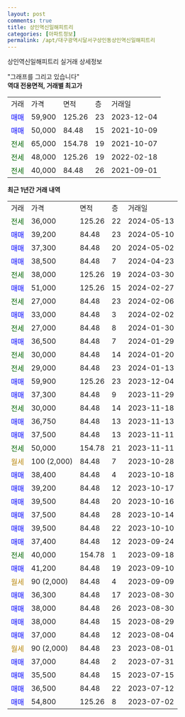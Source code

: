 ```yaml
---
layout: post
comments: true
title: 상인역신일해피트리
categories: [아파트정보]
permalink: /apt/대구광역시달서구상인동상인역신일해피트리
---
```


상인역신일해피트리 실거래 상세정보

<script type="text/javascript">
  google.charts.load('current', {'packages':['line', 'corechart']});
  google.charts.setOnLoadCallback(drawChart);

  function drawChart() {
    var data = new google.visualization.DataTable();
    data.addColumn('date', '거래일');
    data.addColumn('number', "매매");
    data.addColumn('number', "전세");
    data.addColumn('number', "전매");

    data.addRows([[new Date(Date.parse("2024-05-13")), null, 36000, null], [new Date(Date.parse("2024-05-10")), 39200, null, null], [new Date(Date.parse("2024-05-02")), 37300, null, null], [new Date(Date.parse("2024-04-23")), 38500, null, null], [new Date(Date.parse("2024-03-30")), null, 38000, null], [new Date(Date.parse("2024-02-27")), 51000, null, null], [new Date(Date.parse("2024-02-06")), null, 27000, null], [new Date(Date.parse("2024-02-02")), 33000, null, null], [new Date(Date.parse("2024-01-30")), null, 27000, null], [new Date(Date.parse("2024-01-29")), 36500, null, null], [new Date(Date.parse("2024-01-20")), null, 30000, null], [new Date(Date.parse("2024-01-13")), null, 29000, null], [new Date(Date.parse("2023-12-04")), 59900, null, null], [new Date(Date.parse("2023-11-29")), 37300, null, null], [new Date(Date.parse("2023-11-18")), null, 30000, null], [new Date(Date.parse("2023-11-13")), 36750, null, null], [new Date(Date.parse("2023-11-11")), 37500, null, null], [new Date(Date.parse("2023-11-11")), null, 50000, null], [new Date(Date.parse("2023-10-28")), null, null, null], [new Date(Date.parse("2023-10-18")), 38400, null, null], [new Date(Date.parse("2023-10-17")), 39200, null, null], [new Date(Date.parse("2023-10-16")), 39500, null, null], [new Date(Date.parse("2023-10-14")), 37500, null, null], [new Date(Date.parse("2023-10-10")), 39500, null, null], [new Date(Date.parse("2023-09-24")), 37400, null, null], [new Date(Date.parse("2023-09-18")), null, 40000, null], [new Date(Date.parse("2023-09-10")), 41200, null, null], [new Date(Date.parse("2023-09-09")), null, null, null], [new Date(Date.parse("2023-08-30")), 36300, null, null], [new Date(Date.parse("2023-08-30")), 38000, null, null], [new Date(Date.parse("2023-08-29")), 38000, null, null], [new Date(Date.parse("2023-08-04")), 37000, null, null], [new Date(Date.parse("2023-08-01")), null, null, null], [new Date(Date.parse("2023-07-31")), 37000, null, null], [new Date(Date.parse("2023-07-15")), 35500, null, null], [new Date(Date.parse("2023-07-12")), 36500, null, null], [new Date(Date.parse("2023-07-02")), 54800, null, null]]);

    var options = {
      hAxis: {
        format: 'yyyy/MM/dd'
      },    
      lineWidth: 0,
      pointsVisible: true,    
      title: '최근 1년간 유형별 실거래가 분포',
      legend: { position: 'bottom' }
    };

    var formatter = new google.visualization.NumberFormat({pattern:'###,###'} );
    formatter.format(data, 1);
    formatter.format(data, 2);
    
    setTimeout(function() {
        var chart = new google.visualization.LineChart(document.getElementById('columnchart_material'));
        chart.draw(data, (options));
        document.getElementById('loading').style.display = 'none';
    }, 200);
  }
</script>


<div id="loading" style="z-index:20; display: block; margin-left: 0px">"그래프를 그리고 있습니다"</div>
<div id="columnchart_material" style="width: 95%; margin-left: 0px; display: block"></div>
<!-- contents start -->
<b>역대 전용면적, 거래별 최고가</b>
<table class="sortable">
    <tr>
      <td>거래</td>
      <td>가격</td>
      <td>면적</td>
      <td>층</td>
      <td>거래일</td>
    </tr>
        <tr>
          <td><a style="color: blue">매매</a></td>
          <td>59,900</td>
          <td>125.26</td>
          <td>23</td>
          <td>2023-12-04</td>
        </tr>            <tr>
          <td><a style="color: blue">매매</a></td>
          <td>50,000</td>
          <td>84.48</td>
          <td>15</td>
          <td>2021-10-09</td>
        </tr>        
        <tr>
              <td><a style="color: darkgreen">전세</a></td>
              <td>65,000</td>
              <td>154.78</td>
              <td>19</td>
              <td>2021-10-07</td>
            </tr>            <tr>
              <td><a style="color: darkgreen">전세</a></td>
              <td>48,000</td>
              <td>125.26</td>
              <td>19</td>
              <td>2022-02-18</td>
            </tr>            <tr>
              <td><a style="color: darkgreen">전세</a></td>
              <td>40,000</td>
              <td>84.48</td>
              <td>26</td>
              <td>2021-09-01</td>
            </tr>        
    
</table>

<b>최근 1년간 거래 내역</b>

<table class="sortable">
    <tr>
      <td>거래</td>
      <td>가격</td>
      <td>면적</td>
      <td>층</td>
      <td>거래일</td>
    </tr>
    <tr>
      <td><a style="color: darkgreen">전세</a></td>
      <td>36,000</td>
      <td>125.26</td>
      <td>22</td>
      <td>2024-05-13</td>
    </tr>          <tr>
      <td><a style="color: blue">매매</a></td>
      <td>39,200</td>
      <td>84.48</td>
      <td>23</td>
      <td>2024-05-10</td>
    </tr>          <tr>
      <td><a style="color: blue">매매</a></td>
      <td>37,300</td>
      <td>84.48</td>
      <td>20</td>
      <td>2024-05-02</td>
    </tr>          <tr>
      <td><a style="color: blue">매매</a></td>
      <td>38,500</td>
      <td>84.48</td>
      <td>7</td>
      <td>2024-04-23</td>
    </tr>          <tr>
      <td><a style="color: darkgreen">전세</a></td>
      <td>38,000</td>
      <td>125.26</td>
      <td>19</td>
      <td>2024-03-30</td>
    </tr>          <tr>
      <td><a style="color: blue">매매</a></td>
      <td>51,000</td>
      <td>125.26</td>
      <td>15</td>
      <td>2024-02-27</td>
    </tr>          <tr>
      <td><a style="color: darkgreen">전세</a></td>
      <td>27,000</td>
      <td>84.48</td>
      <td>23</td>
      <td>2024-02-06</td>
    </tr>          <tr>
      <td><a style="color: blue">매매</a></td>
      <td>33,000</td>
      <td>84.48</td>
      <td>3</td>
      <td>2024-02-02</td>
    </tr>          <tr>
      <td><a style="color: darkgreen">전세</a></td>
      <td>27,000</td>
      <td>84.48</td>
      <td>8</td>
      <td>2024-01-30</td>
    </tr>          <tr>
      <td><a style="color: blue">매매</a></td>
      <td>36,500</td>
      <td>84.48</td>
      <td>7</td>
      <td>2024-01-29</td>
    </tr>          <tr>
      <td><a style="color: darkgreen">전세</a></td>
      <td>30,000</td>
      <td>84.48</td>
      <td>14</td>
      <td>2024-01-20</td>
    </tr>          <tr>
      <td><a style="color: darkgreen">전세</a></td>
      <td>29,000</td>
      <td>84.48</td>
      <td>23</td>
      <td>2024-01-13</td>
    </tr>          <tr>
      <td><a style="color: blue">매매</a></td>
      <td>59,900</td>
      <td>125.26</td>
      <td>23</td>
      <td>2023-12-04</td>
    </tr>          <tr>
      <td><a style="color: blue">매매</a></td>
      <td>37,300</td>
      <td>84.48</td>
      <td>9</td>
      <td>2023-11-29</td>
    </tr>          <tr>
      <td><a style="color: darkgreen">전세</a></td>
      <td>30,000</td>
      <td>84.48</td>
      <td>14</td>
      <td>2023-11-18</td>
    </tr>          <tr>
      <td><a style="color: blue">매매</a></td>
      <td>36,750</td>
      <td>84.48</td>
      <td>13</td>
      <td>2023-11-13</td>
    </tr>          <tr>
      <td><a style="color: blue">매매</a></td>
      <td>37,500</td>
      <td>84.48</td>
      <td>13</td>
      <td>2023-11-11</td>
    </tr>          <tr>
      <td><a style="color: darkgreen">전세</a></td>
      <td>50,000</td>
      <td>154.78</td>
      <td>21</td>
      <td>2023-11-11</td>
    </tr>          <tr>
      <td><a style="color: darkgoldenrod">월세</a></td>
      <td>100 (2,000)</td>
      <td>84.48</td>
      <td>7</td>
      <td>2023-10-28</td>
    </tr>          <tr>
      <td><a style="color: blue">매매</a></td>
      <td>38,400</td>
      <td>84.48</td>
      <td>4</td>
      <td>2023-10-18</td>
    </tr>          <tr>
      <td><a style="color: blue">매매</a></td>
      <td>39,200</td>
      <td>84.48</td>
      <td>12</td>
      <td>2023-10-17</td>
    </tr>          <tr>
      <td><a style="color: blue">매매</a></td>
      <td>39,500</td>
      <td>84.48</td>
      <td>20</td>
      <td>2023-10-16</td>
    </tr>          <tr>
      <td><a style="color: blue">매매</a></td>
      <td>37,500</td>
      <td>84.48</td>
      <td>28</td>
      <td>2023-10-14</td>
    </tr>          <tr>
      <td><a style="color: blue">매매</a></td>
      <td>39,500</td>
      <td>84.48</td>
      <td>22</td>
      <td>2023-10-10</td>
    </tr>          <tr>
      <td><a style="color: blue">매매</a></td>
      <td>37,400</td>
      <td>84.48</td>
      <td>12</td>
      <td>2023-09-24</td>
    </tr>          <tr>
      <td><a style="color: darkgreen">전세</a></td>
      <td>40,000</td>
      <td>154.78</td>
      <td>1</td>
      <td>2023-09-18</td>
    </tr>          <tr>
      <td><a style="color: blue">매매</a></td>
      <td>41,200</td>
      <td>84.48</td>
      <td>19</td>
      <td>2023-09-10</td>
    </tr>          <tr>
      <td><a style="color: darkgoldenrod">월세</a></td>
      <td>90 (2,000)</td>
      <td>84.48</td>
      <td>4</td>
      <td>2023-09-09</td>
    </tr>          <tr>
      <td><a style="color: blue">매매</a></td>
      <td>36,300</td>
      <td>84.48</td>
      <td>17</td>
      <td>2023-08-30</td>
    </tr>          <tr>
      <td><a style="color: blue">매매</a></td>
      <td>38,000</td>
      <td>84.48</td>
      <td>26</td>
      <td>2023-08-30</td>
    </tr>          <tr>
      <td><a style="color: blue">매매</a></td>
      <td>38,000</td>
      <td>84.48</td>
      <td>15</td>
      <td>2023-08-29</td>
    </tr>          <tr>
      <td><a style="color: blue">매매</a></td>
      <td>37,000</td>
      <td>84.48</td>
      <td>12</td>
      <td>2023-08-04</td>
    </tr>          <tr>
      <td><a style="color: darkgoldenrod">월세</a></td>
      <td>90 (2,000)</td>
      <td>84.48</td>
      <td>23</td>
      <td>2023-08-01</td>
    </tr>          <tr>
      <td><a style="color: blue">매매</a></td>
      <td>37,000</td>
      <td>84.48</td>
      <td>2</td>
      <td>2023-07-31</td>
    </tr>          <tr>
      <td><a style="color: blue">매매</a></td>
      <td>35,500</td>
      <td>84.48</td>
      <td>15</td>
      <td>2023-07-15</td>
    </tr>          <tr>
      <td><a style="color: blue">매매</a></td>
      <td>36,500</td>
      <td>84.48</td>
      <td>22</td>
      <td>2023-07-12</td>
    </tr>          <tr>
      <td><a style="color: blue">매매</a></td>
      <td>54,800</td>
      <td>125.26</td>
      <td>8</td>
      <td>2023-07-02</td>
    </tr>      </table>
<!-- contents end -->    

